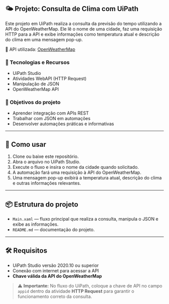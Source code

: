 ## 🌤️ Projeto: Consulta de Clima com UiPath

Este projeto em UiPath realiza a consulta da previsão do tempo utilizando a API do OpenWeatherMap. Ele lê o nome de uma cidade, faz uma requisição HTTP para a API e exibe informações como temperatura atual e descrição do clima em uma mensagem pop-up.

🔗 API utilizada: [OpenWeatherMap](https://openweathermap.org/api)

### 🧪 Tecnologias e Recursos
- UiPath Studio
- Atividades WebAPI (HTTP Request)
- Manipulação de JSON
- OpenWeatherMap API

### 📌 Objetivos do projeto
- Aprender integração com APIs REST
- Trabalhar com JSON em automações
- Desenvolver automações práticas e informativas

---

## 🚀 Como usar

1. Clone ou baixe este repositório.  
2. Abra o arquivo no UiPath Studio.  
3. Execute o fluxo e insira o nome da cidade quando solicitado.  
4. A automação fará uma requisição à API do OpenWeatherMap.  
5. Uma mensagem pop-up exibirá a temperatura atual, descrição do clima e outras informações relevantes.

---

## 📦 Estrutura do projeto

- `Main.xaml` — fluxo principal que realiza a consulta, manipula o JSON e exibe as informações.  
- `README.md` — documentação do projeto.  

---

## 🛠️ Requisitos

- UiPath Studio versão 2020.10 ou superior  
- Conexão com internet para acessar a API  
- **Chave válida da API do OpenWeatherMap**  

> ⚠️ **Importante:** No fluxo do UiPath, coloque a chave de API no campo `appid` dentro da atividade **HTTP Request** para garantir o funcionamento correto da consulta.
> 
